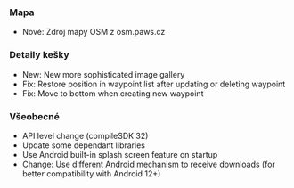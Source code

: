### Mapa
- Nové: Zdroj mapy OSM z osm.paws.cz

### Detaily kešky
- New: New more sophisticated image gallery
- Fix: Restore position in waypoint list after updating or deleting waypoint
- Fix: Move to bottom when creating new waypoint

### Všeobecné
- API level change (compileSDK 32)
- Update some dependant libraries
- Use Android built-in splash screen feature on startup
- Change: Use different Android mechanism to receive downloads (for better compatibility with Android 12+)
